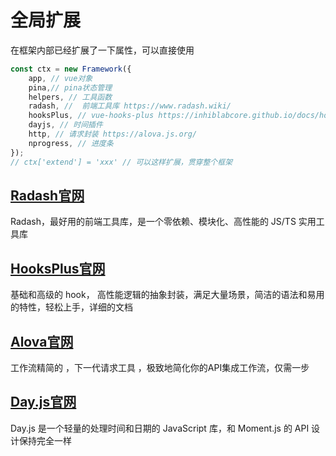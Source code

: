 # 全局扩展

在框架内部已经扩展了一下属性，可以直接使用

```javascript
const ctx = new Framework({
    app, // vue对象
    pina,// pina状态管理
    helpers, // 工具函数
    radash, //  前端工具库 https://www.radash.wiki/
    hooksPlus, // vue-hooks-plus https://inhiblabcore.github.io/docs/hooks/
    dayjs, // 时间插件
    http, // 请求封装 https://alova.js.org/
    nprogress, // 进度条
});
// ctx['extend'] = 'xxx' // 可以这样扩展，贯穿整个框架
```

## [Radash官网](https://www.radash.wiki/)

Radash，最好用的前端工具库，是一个零依赖、模块化、高性能的 JS/TS 实用工具库

## [HooksPlus官网](https://inhiblabcore.github.io/docs/hooks/)

基础和高级的 hook， 高性能逻辑的抽象封装，满足大量场景，简洁的语法和易用的特性，轻松上手，详细的文档

## [Alova官网](https://alova.js.org/)

工作流精简的 ，下一代请求工具 ，极致地简化你的API集成工作流，仅需一步

## [Day.js官网](https://day.js.org/zh-CN/)

Day.js 是一个轻量的处理时间和日期的 JavaScript 库，和 Moment.js 的 API 设计保持完全一样

